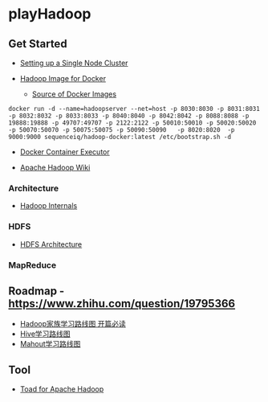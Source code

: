 # playHadoop

## Get Started
- [Setting up a Single Node Cluster](http://hadoop.apache.org/docs/current/hadoop-project-dist/hadoop-common/SingleCluster.html)

- [Hadoop Image for Docker](https://hub.docker.com/r/sequenceiq/hadoop-docker/)
  - [Source of Docker Images](https://github.com/sequenceiq/hadoop-docker/blob/2.7.1/Dockerfile#L103)
```
docker run -d --name=hadoopserver --net=host -p 8030:8030 -p 8031:8031 -p 8032:8032 -p 8033:8033 -p 8040:8040 -p 8042:8042 -p 8088:8088 -p 19888:19888 -p 49707:49707 -p 2122:2122 -p 50010:50010 -p 50020:50020 -p 50070:50070 -p 50075:50075 -p 50090:50090   -p 8020:8020  -p 9000:9000 sequenceiq/hadoop-docker:latest /etc/bootstrap.sh -d
```

- [Docker Container Executor](https://hadoop.apache.org/docs/r2.7.2/hadoop-yarn/hadoop-yarn-site/DockerContainerExecutor.html)

- [Apache Hadoop Wiki](https://wiki.apache.org/hadoop/)

### Architecture
- [Hadoop Internals](http://ercoppa.github.io/HadoopInternals/)


### HDFS
- [HDFS Architecture](https://www.edureka.co/blog/apache-hadoop-hdfs-architecture/)

### MapReduce

## Roadmap - https://www.zhihu.com/question/19795366
- [Hadoop家族学习路线图 开篇必读](https://link.zhihu.com/?target=http%3A//blog.fens.me/hadoop-family-roadmap/)
- [Hive学习路线图](https://link.zhihu.com/?target=http%3A//blog.fens.me/hadoop-hive-roadmap/)
- [Mahout学习路线图](https://link.zhihu.com/?target=http%3A//blog.fens.me/hadoop-mahout-roadmap/)

## Tool
- [Toad for Apache Hadoop](https://www.toadworld.com/m/freeware/1609/)
